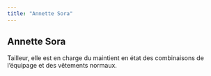 ```yaml
---
title: "Annette Sora"
---
```


Annette Sora
------------




Tailleur, elle est en charge du maintient en état des combinaisons de l’équipage et des vêtements normaux.
